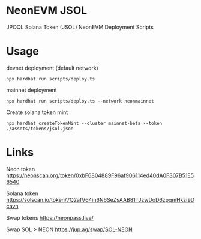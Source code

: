 # NeonEVM JSOL

JPOOL Solana Token (JSOL) NeonEVM Deployment Scripts

# Usage

devnet deployment (default network)
```shell
npx hardhat run scripts/deploy.ts
```

mainnet deployment
```shell
npx hardhat run scripts/deploy.ts --network neonmainnet
```

Create solana token mint
```shell
npx hardhat createTokenMint --cluster mainnet-beta --token ./assets/tokens/jsol.json
```

# Links

Neon token
https://neonscan.org/token/0xbF6804889F96af906114ed40dA0F307B51E56540

Solana token
https://solscan.io/token/7Q2afV64in6N6SeZsAAB81TJzwDoD6zpqmHkzi9Dcavn

Swap tokens
https://neonpass.live/

Swap SOL > NEON
https://jup.ag/swap/SOL-NEON
